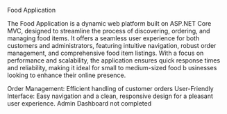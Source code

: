 Food Application

The Food Application is a dynamic web platform built on ASP.NET Core MVC, 
designed to streamline the process of discovering, ordering, and managing food items. 
It offers a seamless user experience for both customers and administrators, featuring intuitive navigation, 
robust order management, and comprehensive food item listings. With a focus on performance and scalability, 
the application ensures quick response times and reliability, making it ideal for small to medium-sized food b
usinesses looking to enhance their online presence.

Order Management: Efficient handling of customer orders
User-Friendly Interface: Easy navigation and a clean, responsive design for a pleasant user experience.
Admin Dashboard not completed
